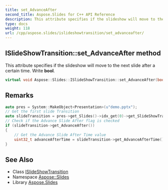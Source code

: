 ```yaml
---
title: set_AdvanceAfter
second_title: Aspose.Slides for C++ API Reference
description: This attribute specifies if the slideshow will move to the next slide after a certain time. Write bool.
type: docs
weight: 118
url: /cpp/aspose.slides/islideshowtransition/set_advanceafter/
---
```

## ISlideShowTransition::set_AdvanceAfter method


This attribute specifies if the slideshow will move to the next slide after a certain time. Write **bool**.

```cpp
virtual void Aspose::Slides::ISlideShowTransition::set_AdvanceAfter(bool value)=0
```

## Remarks



```cpp
auto pres = System::MakeObject<Presentation>(u"demo.pptx");
// Get the first slide Transition
auto slideTransition = pres->get_Slides()->idx_get(0)->get_SlideShowTransition();
// Check if the Advance Slide After flag is checked
if (slideTransition->get_AdvanceAfter())
{
    // Get the Advance Slide After Time value
    uint32_t advanceAfterTime = slideTransition->get_AdvanceAfterTime();
}
```

## See Also

* Class [ISlideShowTransition](../)
* Namespace [Aspose::Slides](../../)
* Library [Aspose.Slides](../../../)

